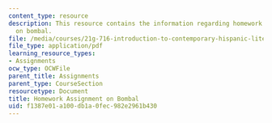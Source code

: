 ```yaml
---
content_type: resource
description: This resource contains the information regarding homework assignment
  on bombal.
file: /media/courses/21g-716-introduction-to-contemporary-hispanic-literature-spring-2005/f1387e01a100db1a0fec982e2961b430_MIT21G_716S05_bomb_quest.pdf
file_type: application/pdf
learning_resource_types:
- Assignments
ocw_type: OCWFile
parent_title: Assignments
parent_type: CourseSection
resourcetype: Document
title: Homework Assignment on Bombal
uid: f1387e01-a100-db1a-0fec-982e2961b430
---
```


